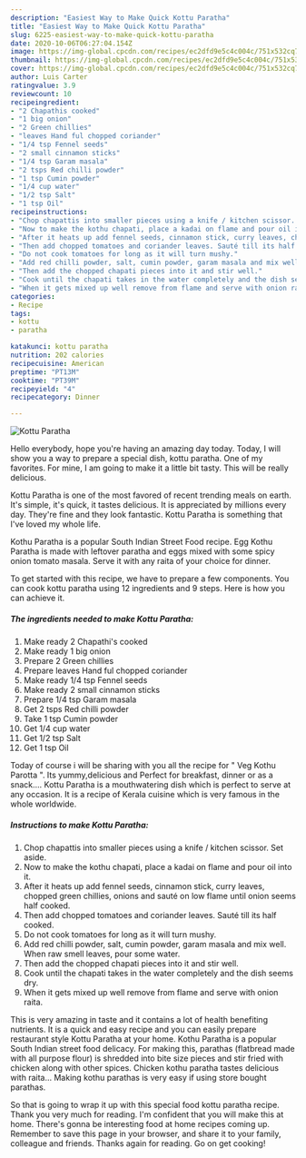```yaml
---
description: "Easiest Way to Make Quick Kottu Paratha"
title: "Easiest Way to Make Quick Kottu Paratha"
slug: 6225-easiest-way-to-make-quick-kottu-paratha
date: 2020-10-06T06:27:04.154Z
image: https://img-global.cpcdn.com/recipes/ec2dfd9e5c4c004c/751x532cq70/kottu-paratha-recipe-main-photo.jpg
thumbnail: https://img-global.cpcdn.com/recipes/ec2dfd9e5c4c004c/751x532cq70/kottu-paratha-recipe-main-photo.jpg
cover: https://img-global.cpcdn.com/recipes/ec2dfd9e5c4c004c/751x532cq70/kottu-paratha-recipe-main-photo.jpg
author: Luis Carter
ratingvalue: 3.9
reviewcount: 10
recipeingredient:
- "2 Chapathis cooked"
- "1 big onion"
- "2 Green chillies"
- "leaves Hand ful chopped coriander"
- "1/4 tsp Fennel seeds"
- "2 small cinnamon sticks"
- "1/4 tsp Garam masala"
- "2 tsps Red chilli powder"
- "1 tsp Cumin powder"
- "1/4 cup water"
- "1/2 tsp Salt"
- "1 tsp Oil"
recipeinstructions:
- "Chop chapattis into smaller pieces using a knife / kitchen scissor. Set aside."
- "Now to make the kothu chapati, place a kadai on flame and pour oil into it."
- "After it heats up add fennel seeds, cinnamon stick, curry leaves, chopped green chillies, onions and sauté on low flame until onion seems half cooked."
- "Then add chopped tomatoes and coriander leaves. Sauté till its half cooked."
- "Do not cook tomatoes for long as it will turn mushy."
- "Add red chilli powder, salt, cumin powder, garam masala and mix well. When raw smell leaves, pour some water."
- "Then add the chopped chapati pieces into it and stir well."
- "Cook until the chapati takes in the water completely and the dish seems dry."
- "When it gets mixed up well remove from flame and serve with onion raita."
categories:
- Recipe
tags:
- kottu
- paratha

katakunci: kottu paratha 
nutrition: 202 calories
recipecuisine: American
preptime: "PT13M"
cooktime: "PT39M"
recipeyield: "4"
recipecategory: Dinner

---
```



![Kottu Paratha](https://img-global.cpcdn.com/recipes/ec2dfd9e5c4c004c/751x532cq70/kottu-paratha-recipe-main-photo.jpg)

Hello everybody, hope you're having an amazing day today. Today, I will show you a way to prepare a special dish, kottu paratha. One of my favorites. For mine, I am going to make it a little bit tasty. This will be really delicious.

Kottu Paratha is one of the most favored of recent trending meals on earth. It's simple, it's quick, it tastes delicious. It is appreciated by millions every day. They're fine and they look fantastic. Kottu Paratha is something that I've loved my whole life.

Kothu Paratha is a popular South Indian Street Food recipe. Egg Kothu Paratha is made with leftover paratha and eggs mixed with some spicy onion tomato masala. Serve it with any raita of your choice for dinner.


To get started with this recipe, we have to prepare a few components. You can cook kottu paratha using 12 ingredients and 9 steps. Here is how you can achieve it.

<!--inarticleads1-->

##### The ingredients needed to make Kottu Paratha:

1. Make ready 2 Chapathi&#39;s cooked
1. Make ready 1 big onion
1. Prepare 2 Green chillies
1. Prepare leaves Hand ful chopped coriander
1. Make ready 1/4 tsp Fennel seeds
1. Make ready 2 small cinnamon sticks
1. Prepare 1/4 tsp Garam masala
1. Get 2 tsps Red chilli powder
1. Take 1 tsp Cumin powder
1. Get 1/4 cup water
1. Get 1/2 tsp Salt
1. Get 1 tsp Oil


Today of course i will be sharing with you all the recipe for &#34; Veg Kothu Parotta &#34;. Its yummy,delicious and Perfect for breakfast, dinner or as a snack…. Kottu Paratha is a mouthwatering dish which is perfect to serve at any occasion. It is a recipe of Kerala cuisine which is very famous in the whole worldwide. 

<!--inarticleads2-->

##### Instructions to make Kottu Paratha:

1. Chop chapattis into smaller pieces using a knife / kitchen scissor. Set aside.
1. Now to make the kothu chapati, place a kadai on flame and pour oil into it.
1. After it heats up add fennel seeds, cinnamon stick, curry leaves, chopped green chillies, onions and sauté on low flame until onion seems half cooked.
1. Then add chopped tomatoes and coriander leaves. Sauté till its half cooked.
1. Do not cook tomatoes for long as it will turn mushy.
1. Add red chilli powder, salt, cumin powder, garam masala and mix well. When raw smell leaves, pour some water.
1. Then add the chopped chapati pieces into it and stir well.
1. Cook until the chapati takes in the water completely and the dish seems dry.
1. When it gets mixed up well remove from flame and serve with onion raita.


This is very amazing in taste and it contains a lot of health benefiting nutrients. It is a quick and easy recipe and you can easily prepare restaurant style Kottu Paratha at your home. Kothu Paratha is a popular South Indian street food delicacy. For making this, parathas (flatbread made with all purpose flour) is shredded into bite size pieces and stir fried with chicken along with other spices. Chicken kothu paratha tastes delicious with raita… Making kothu parathas is very easy if using store bought parathas. 

So that is going to wrap it up with this special food kottu paratha recipe. Thank you very much for reading. I'm confident that you will make this at home. There's gonna be interesting food at home recipes coming up. Remember to save this page in your browser, and share it to your family, colleague and friends. Thanks again for reading. Go on get cooking!
